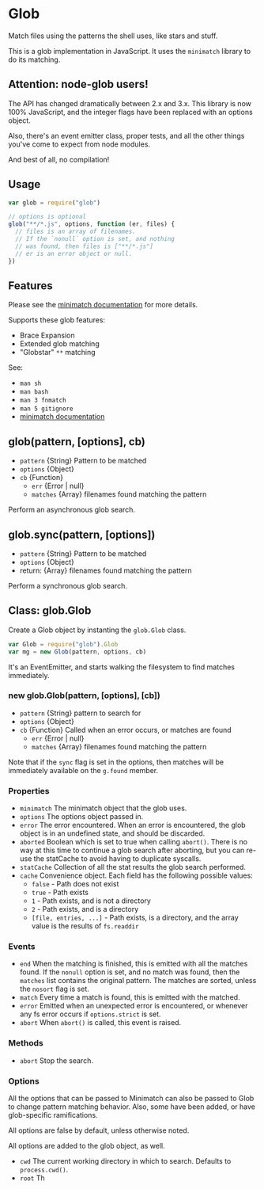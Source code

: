 # Glob

Match files using the patterns the shell uses, like stars and stuff.

This is a glob implementation in JavaScript.  It uses the `minimatch`
library to do its matching.

## Attention: node-glob users!

The API has changed dramatically between 2.x and 3.x. This library is
now 100% JavaScript, and the integer flags have been replaced with an
options object.

Also, there's an event emitter class, proper tests, and all the other
things you've come to expect from node modules.

And best of all, no compilation!

## Usage

```javascript
var glob = require("glob")

// options is optional
glob("**/*.js", options, function (er, files) {
  // files is an array of filenames.
  // If the `nonull` option is set, and nothing
  // was found, then files is ["**/*.js"]
  // er is an error object or null.
})
```

## Features

Please see the [minimatch
documentation](https://github.com/isaacs/minimatch) for more details.

Supports these glob features:

* Brace Expansion
* Extended glob matching
* "Globstar" `**` matching

See:

* `man sh`
* `man bash`
* `man 3 fnmatch`
* `man 5 gitignore`
* [minimatch documentation](https://github.com/isaacs/minimatch)

## glob(pattern, [options], cb)

* `pattern` {String} Pattern to be matched
* `options` {Object}
* `cb` {Function}
  * `err` {Error | null}
  * `matches` {Array<String>} filenames found matching the pattern

Perform an asynchronous glob search.

## glob.sync(pattern, [options])

* `pattern` {String} Pattern to be matched
* `options` {Object}
* return: {Array<String>} filenames found matching the pattern

Perform a synchronous glob search.

## Class: glob.Glob

Create a Glob object by instanting the `glob.Glob` class.

```javascript
var Glob = require("glob").Glob
var mg = new Glob(pattern, options, cb)
```

It's an EventEmitter, and starts walking the filesystem to find matches
immediately.

### new glob.Glob(pattern, [options], [cb])

* `pattern` {String} pattern to search for
* `options` {Object}
* `cb` {Function} Called when an error occurs, or matches are found
  * `err` {Error | null}
  * `matches` {Array<String>} filenames found matching the pattern

Note that if the `sync` flag is set in the options, then matches will
be immediately available on the `g.found` member.

### Properties

* `minimatch` The minimatch object that the glob uses.
* `options` The options object passed in.
* `error` The error encountered.  When an error is encountered, the
  glob object is in an undefined state, and should be discarded.
* `aborted` Boolean which is set to true when calling `abort()`.  There
  is no way at this time to continue a glob search after aborting, but
  you can re-use the statCache to avoid having to duplicate syscalls.
* `statCache` Collection of all the stat results the glob search
  performed.
* `cache` Convenience object.  Each field has the following possible
  values:
  * `false` - Path does not exist
  * `true` - Path exists
  * `1` - Path exists, and is not a directory
  * `2` - Path exists, and is a directory
  * `[file, entries, ...]` - Path exists, is a directory, and the
    array value is the results of `fs.readdir`

### Events

* `end` When the matching is finished, this is emitted with all the
  matches found.  If the `nonull` option is set, and no match was found,
  then the `matches` list contains the original pattern.  The matches
  are sorted, unless the `nosort` flag is set.
* `match` Every time a match is found, this is emitted with the matched.
* `error` Emitted when an unexpected error is encountered, or whenever
  any fs error occurs if `options.strict` is set.
* `abort` When `abort()` is called, this event is raised.

### Methods

* `abort` Stop the search.

### Options

All the options that can be passed to Minimatch can also be passed to
Glob to change pattern matching behavior.  Also, some have been added,
or have glob-specific ramifications.

All options are false by default, unless otherwise noted.

All options are added to the glob object, as well.

* `cwd` The current working directory in which to search.  Defaults
  to `process.cwd()`.
* `root` Th